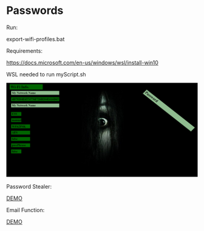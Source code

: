 # Passwords

Run:

export-wifi-profiles.bat

Requirements:

https://docs.microsoft.com/en-us/windows/wsl/install-win10

WSL needed to run myScript.sh

![Image](https://github.com/lalenguanegra/Passwords/blob/master/stylesheet_example.png)

Password Stealer:

[DEMO](https://www.youtube.com/watch?v=jd09CzrT0zs)

Email Function:

[DEMO](https://www.youtube.com/watch?v=aMuOyoN5gn8)


